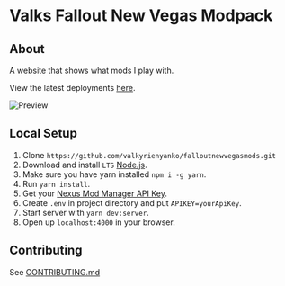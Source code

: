 # Valks Fallout New Vegas Modpack
## About
A website that shows what mods I play with.

View the latest deployments [here](https://github.com/valkyrienyanko/falloutnewvegasmods/deployments).

![Preview](https://i.imgur.com/q7F2QVV.png)

## Local Setup
1. Clone `https://github.com/valkyrienyanko/falloutnewvegasmods.git`
2. Download and install `LTS` [Node.js](https://nodejs.org/en/).
3. Make sure you have yarn installed `npm i -g yarn`.
4. Run `yarn install`.
5. Get your [Nexus Mod Manager API Key](https://www.nexusmods.com/users/myaccount?tab=api%20access).
6. Create `.env` in project directory and put `APIKEY=yourApiKey`.
7. Start server with `yarn dev:server`.
8. Open up `localhost:4000` in your browser.

## Contributing
See [CONTRIBUTING.md](https://github.com/valkyrienyanko/falloutnewvegasmods/blob/master/CONTRIBUTORS.md)
